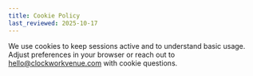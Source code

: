 ```yaml
---
title: Cookie Policy
last_reviewed: 2025-10-17
---
```

We use cookies to keep sessions active and to understand basic usage. Adjust preferences in your browser or reach out to hello@clockworkvenue.com with cookie questions.
